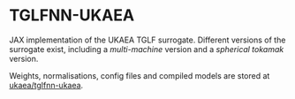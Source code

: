 # TGLFNN-UKAEA

JAX implementation of the UKAEA TGLF surrogate. Different versions of the surrogate exist, including a *multi-machine* version and a *spherical tokamak* version.

Weights, normalisations, config files and compiled models are stored at [ukaea/tglfnn-ukaea](https://github.com/ukaea/tglfnn-ukaea).
